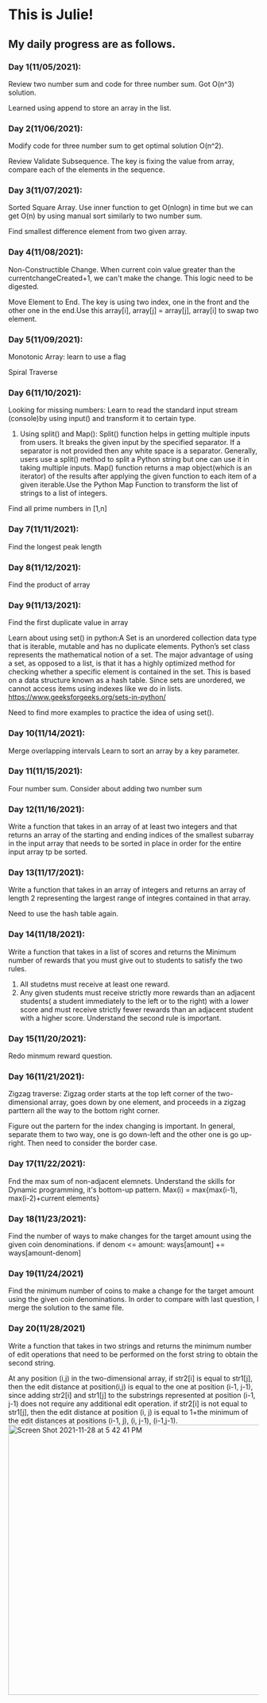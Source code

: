 # This is Julie! 

## My daily progress are as follows.
 ### Day 1(11/05/2021): 
 Review two number sum and code for three number sum. Got O(n^3) solution.
 
 Learned using append to store an array in the list.
 ### Day 2(11/06/2021): 
 Modify code for three number sum to get optimal solution O(n^2). 
 
 Review Validate Subsequence. The key is fixing the value from array, compare each of the elements in the sequence.
 ### Day 3(11/07/2021): 
Sorted Square Array. Use inner function to get O(nlogn) in time but we can get O(n) by using manual sort similarly to two number sum. 

Find smallest difference element from two given array. 
 ### Day 4(11/08/2021): 
Non-Constructible Change. When current coin value greater than the currentchangeCreated+1, we can't make the change. This logic need to be digested. 

Move Element to End. The key is using two index, one in the front and the other one in the end.Use this array[i], array[j] = array[j], array[i] to swap two         element.  
 ### Day 5(11/09/2021): 
Monotonic Array: learn to use a flag

Spiral Traverse

 ### Day 6(11/10/2021):
Looking for missing numbers: Learn to read the standard input stream (console)by using input() and transform it to certain type. 
1. Using split() and Map(): 
Split() function helps in getting multiple inputs from users. It breaks the given input by the specified separator. If a separator is not provided then any white space is a separator. Generally, users use a split() method to split a Python string but one can use it in taking multiple inputs.
Map() function returns a map object(which is an iterator) of the results after applying the given function to each item of a given iterable.Use the Python Map Function to transform the list of strings to a list of integers.

Find all prime numbers in [1,n]

 ### Day 7(11/11/2021):
Find the longest peak length

 ### Day 8(11/12/2021):
Find the product of array

 ### Day 9(11/13/2021):
Find the first duplicate value in array

Learn about using set() in python:A Set is an unordered collection data type that is iterable, mutable and has no duplicate elements. Python’s set class represents the mathematical notion of a set. The major advantage of using a set, as opposed to a list, is that it has a highly optimized method for checking whether a specific element is contained in the set. This is based on a data structure known as a hash table. Since sets are unordered, we cannot access items using indexes like we do in lists. https://www.geeksforgeeks.org/sets-in-python/

Need to find more examples to practice the idea of using set().

 ### Day 10(11/14/2021):
Merge overlapping intervals
Learn to sort an array by a key parameter.

 ### Day 11(11/15/2021):
Four number sum.
Consider about adding two number sum

 ### Day 12(11/16/2021):
Write a function that takes in an array of at least two integers and that returns an array of the starting and ending indices of the smallest subarray in the input array that needs to be sorted in place in order for the entire input array tp be sorted.

 ### Day 13(11/17/2021):
 Write a function that takes in an array of integers and returns an array of length 2 representing the largest range of integres contained in that array.
 
 Need to use the hash table again. 

 ### Day 14(11/18/2021):
 Write a function that takes in a list of scores and returns the Minimum number of rewards that you must give out to students to satisfy the two rules.
 1. All studetns must receive at least one reward.
 2. Any given students must receive strictly more rewards than an adjacent students( a student immediately to the left or to the right) with a lower score and must receive strictly fewer rewards than an adjacent student with a higher score. 
 Understand the second rule is important. 
 
 ### Day 15(11/20/2021):
 Redo minmum reward question. 

 
 ### Day 16(11/21/2021):
 Zigzag traverse:
Zigzag order starts at the top left corner of the two-dimensional array, goes down by one element, and proceeds in a zigzag parttern all the way to the bottom right corner. 

Figure out the partern for the index changing is important. In general, separate them to two way, one is go down-left and the other one is go up-right. Then need to consider the border case. 

 ### Day 17(11/22/2021):
 Fnd the max sum of non-adjacent elemnets. Understand the skills for Dynamic programming, it's bottom-up pattern.
 Max(i) = max{max(i-1), max(i-2)+current elements}
  
 ### Day 18(11/23/2021):
 Find the number of ways to make changes for the target amount using the given coin denominations.
 		if denom <= amount: 
				ways[amount] += ways[amount-denom]
				
				
### Day 19(11/24/2021)
Find the minimum number of coins to make a change for the target amount using the given coin denominations. 
In order to compare with last question, I merge the solution to the same file.  

### Day 20(11/28/2021)
Write a function that takes in two strings and returns the minimum number of edit operations that need to be performed on the forst string to obtain the second string. 

At any position (i,j) in the two-dimensional array, if str2[i] is equal to str1[j], then the edit distance at position(i,j) is equal to the one at position (i-1, j-1), since adding str2[i] and str1[j] to the substrings represented at position (i-1, j-1) does not require any additional edit operation. if str2[i] is not equal to str1[j], then the edit distance at position (i, j) is equal to 1+the minimum of the edit distances at positions (i-1, j), (i, j-1), (i-1,j-1). 
<img width="543" alt="Screen Shot 2021-11-28 at 5 42 41 PM" src="https://user-images.githubusercontent.com/30751636/143826203-81e24940-4157-48f8-a995-bc7da1bc891a.png">


